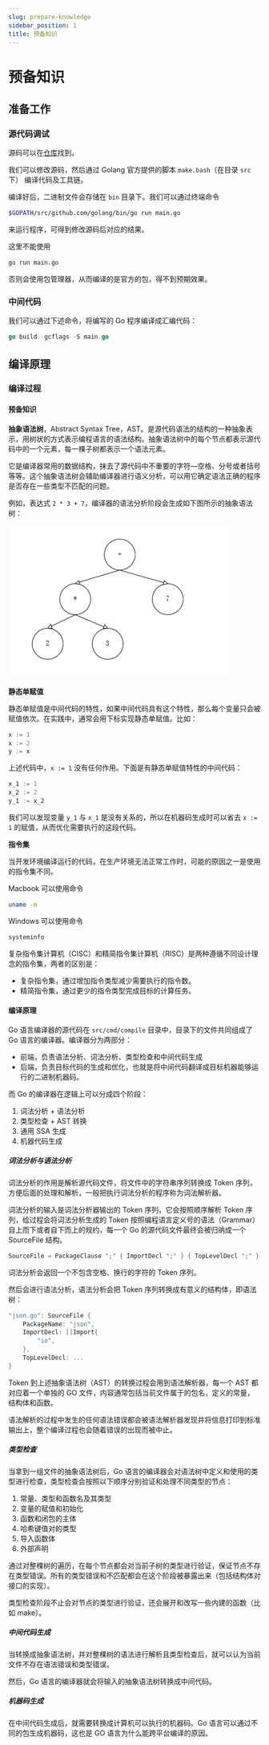 ```yaml
---
slug: prepare-knowledge
sidebar_position: 1
title: 预备知识
---
```


# 预备知识

## 准备工作

### 源代码调试

源码可以在[仓库](https://github.com/golang/go)找到。

我们可以修改源码，然后通过 Golang 官方提供的脚本 `make.bash`（在目录 `src` 下） 编译代码及工具链。

编译好后，二进制文件会存储在 `bin` 目录下。我们可以通过终端命令

```sh
$GOPATH/src/github.com/golang/bin/go run main.go
```

来运行程序，可得到修改源码后对应的结果。

这里不能使用

```sh
go run main.go
```

否则会使用包管理器，从而编译的是官方的包，得不到预期效果。

### 中间代码

我们可以通过下述命令，将编写的 Go 程序编译成汇编代码：

```go
go build -gcflags -S main.go
```


## 编译原理

### 编译过程

#### 预备知识

**抽象语法树**，Abstract Syntax Tree，AST。是源代码语法的结构的一种抽象表示，用树状的方式表示编程语言的语法结构。抽象语法树中的每个节点都表示源代码中的一个元素，每一棵子树都表示一个语法元素。

它是编译器常用的数据结构，抹去了源代码中不重要的字符—空格、分号或者括号等等。这个抽象语法树会辅助编译器进行语义分析，可以用它确定语法正确的程序是否存在一些类型不匹配的问题。

例如，表达式 `2 * 3 + 7`，编译器的语法分析阶段会生成如下图所示的抽象语法树：

![AST](./img/AST.png)

**静态单赋值**

静态单赋值是中间代码的特性，如果中间代码具有这个特性，那么每个变量只会被赋值依次。在实践中，通常会用下标实现静态单赋值。比如：

```go
x := 1
x := 2
y := x
```

上述代码中，`x := 1` 没有任何作用。下面是有静态单赋值特性的中间代码：

```go
x_1 := 1
x_2 := 2
y_1 := x_2
```

我们可以发现变量 `y_1` 与 `x_1` 是没有关系的，所以在机器码生成时可以省去 `x := 1` 的赋值，从而优化需要执行的这段代码。

**指令集**

当开发环境编译运行的代码，在生产环境无法正常工作时，可能的原因之一是使用的指令集不同。

Macbook 可以使用命令

```sh
uname -m
```

Windows 可以使用命令

```sh
systeminfo
```



复杂指令集计算机（CISC）和精简指令集计算机（RISC）是两种遵循不同设计理念的指令集，两者的区别是：

- 复杂指令集，通过增加指令类型减少需要执行的指令数。
- 精简指令集，通过更少的指令类型完成目标的计算任务。



#### 编译原理

Go 语言编译器的源代码在 `src/cmd/compile` 目录中，目录下的文件共同组成了 Go 语言的编译器。编译器分为两部分：

- 前端，负责语法分析、词法分析、类型检查和中间代码生成
- 后端，负责目标代码的生成和优化，也就是将中间代码翻译成目标机器能够运行的二进制机器码。

而 Go 的编译器在逻辑上可以分成四个阶段：

1. 词法分析 + 语法分析
2. 类型检查 + AST 转换
3. 通用 SSA 生成
4. 机器代码生成



##### 词法分析与语法分析

词法分析的作用是解析源代码文件，将文件中的字符串序列转换成 Token 序列，方便后面的处理和解析，一般把执行词法分析的程序称为词法解析器。

词法分析的输入是词法分析器输出的 Token 序列，它会按照顺序解析 Token 序列，给过程会将词法分析生成的 Token 按照编程语言定义号的语法（Grammar）自上而下或者自下而上的规约，每一个 Go 的源代码文件最终会被归纳成一个 SourceFile 结构。

```go
SourceFile = PackageClause ";" { ImportDecl ";" } { TopLevelDecl ";" } .
```

词法分析会返回一个不包含空格、换行的字符的 Token 序列。

然后会进行语法分析，语法分析会把 Token 序列转换成有意义的结构体，即语法树：

```go
"json.go": SourceFile {
    PackageName: "json",
    ImportDecl: []Import{
        "io",
    },
    TopLevelDecl: ...
}
```

Token 到上述抽象语法树（AST）的转换过程会用到语法解析器，每一个 AST 都对应着一个单独的 GO 文件，内容通常包括当前文件属于的包名，定义的常量，结构体和函数。

语法解析的过程中发生的任何语法错误都会被语法解析器发现并将信息打印到标准输出上，整个编译过程也会随着错误的出现而被中止。



##### 类型检查

当拿到一组文件的抽象语法树后，Go 语言的编译器会对语法树中定义和使用的类型进行检查，类型检查会按照以下顺序分别验证和处理不同类型的节点：

1. 常量、类型和函数名及其类型
2. 变量的赋值和初始化
3. 函数和闭包的主体
4. 哈希键值对的类型
5. 导入函数体
6. 外部声明

通过对整棵树的遍历，在每个节点都会对当前子树的类型进行验证，保证节点不存在类型错误。所有的类型错误和不匹配都会在这个阶段被暴露出来（包括结构体对接口的实现）。

类型检查阶段不止会对节点的类型进行验证，还会展开和改写一些内建的函数（比如 make）。

##### 中间代码生成

当转换成抽象语法树，并对整棵树的语法进行解析且类型检查后，就可以认为当前文件不存在语法错误和类型错误。

然后，Go 语言的编译器就会将输入的抽象语法树转换成中间代码。

##### 机器码生成

在中间代码生成后，就需要转换成计算机可以执行的机器码。Go 语言可以通过不同的包生成机器码，这也是 GO 语言为什么能跨平台编译的原因。

